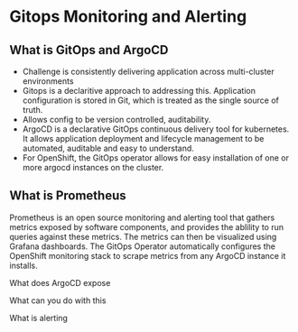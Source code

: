 # Gitops Monitoring and Alerting

## What is GitOps and ArgoCD

- Challenge is consistently delivering application across multi-cluster environments
- Gitops is a declaritive approach to addressing this.  Application configuration is stored in Git, which is treated as the single source of truth.
- Allows config to be version controlled, auditability.
- ArgoCD is a declarative GitOps continuous delivery tool for kubernetes.  It allows application deployment and lifecycle management to be automated, auditable and easy to understand.
- For OpenShift, the GitOps operator allows for easy installation of one or more argocd instances on the cluster.

## What is Prometheus

Prometheus is an open source monitoring and alerting tool that gathers metrics exposed by software components, and provides the ablility to run queries against these metrics. The metrics can then be visualized using Grafana dashboards. The GitOps Operator automatically configures the OpenShift monitoring stack to scrape metrics from any ArgoCD instance it installs.

What does ArgoCD expose

What can you do with this

What is alerting
